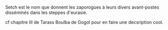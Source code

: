Setch est le nom que donnent les zaporogues à leurs divers avant-postes disséminés dans les steppes d'eurasie.


cf chapitre III de Tarass Boulba de Gogol pour en faire une decsription cool.